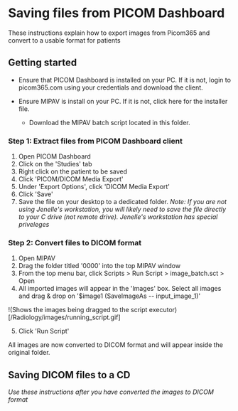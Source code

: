 # Saving files from PICOM Dashboard

These instructions explain how to export images from Picom365 and convert to a usable format for patients

## Getting started

- Ensure that PICOM Dashboard is installed on your PC. If it is not, login to picom365.com using your credentials and download the client.

- Ensure MIPAV is install on your PC. If it is not, click here for the installer file.
  - Download the MIPAV batch script located in this folder.

### Step 1: Extract files from PICOM Dashboard client

1. Open PICOM Dashboard
2. Click on the 'Studies' tab
3. Right click on the patient to be saved
4. Click 'PICOM/DICOM Media Export'
5. Under 'Export Options', click 'DICOM Media Export'
6. Click 'Save'
7. Save the file on your desktop to a dedicated folder. *Note: If you are not using Jenelle's workstation, you will likely need to save the file directly to your C drive (not remote drive). Jenelle's workstation has special priveleges*

### Step 2: Convert files to DICOM format

1. Open MIPAV
2. Drag the folder titled '0000' into the top MIPAV window
3. From the top menu bar, click Scripts > Run Script > image_batch.sct > Open
4. All imported images will appear in the 'Images' box. Select all images and drag & drop on '$image1 (SaveImageAs -- input_image_1)'

!(Shows the images being dragged to the script executor)[/Radiology/images/running_script.gif]

5. Click 'Run Script'

All images are now converted to DICOM format and will appear inside the original folder.

## Saving DICOM files to a CD

*Use these instructions after you have converted the images to DICOM format*
